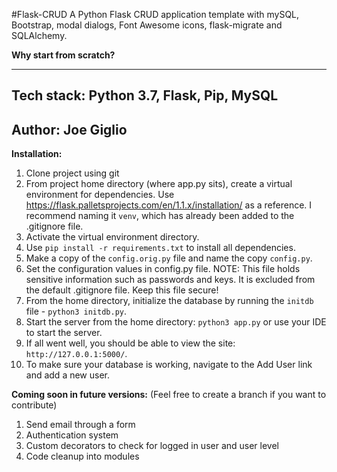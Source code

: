 #Flask-CRUD
A Python Flask CRUD application template with mySQL, Bootstrap, modal dialogs, Font Awesome icons,
flask-migrate and SQLAlchemy. 

__Why start from scratch?__  

---
**Tech stack:**
Python 3.7, Flask, Pip, MySQL
---
**Author:**
Joe Giglio
---

**Installation:**

1.  Clone project using git
2.  From project home directory (where app.py sits), create a virtual environment for dependencies.  Use https://flask.palletsprojects.com/en/1.1.x/installation/ as a reference.  I recommend naming it `venv`, which has already been added to the .gitignore file.  
3.  Activate the virtual environment directory.  
4.  Use `pip install -r requirements.txt` to install all dependencies. 
5.  Make a copy of the `config.orig.py` file and name the copy `config.py`.
6.  Set the configuration values in config.py file.  NOTE:  This file holds sensitive information such
as passwords and keys.  It is excluded from the default .gitignore file.  Keep this file secure!
7.  From the home directory, initialize the database by running the `initdb` file - `python3 initdb.py`.
8.  Start the server from the home directory: `python3 app.py` or use your IDE to start the server.
9.  If all went well, you should be able to view the site: `http://127.0.0.1:5000/`.
10.  To make sure your database is working, navigate to the Add User link and add a new user. 

**Coming soon in future versions:**
(Feel free to create a branch if you want to contribute)
1.  Send email through a form
2.  Authentication system
3.  Custom decorators to check for logged in user and user level
4.  Code cleanup into modules


